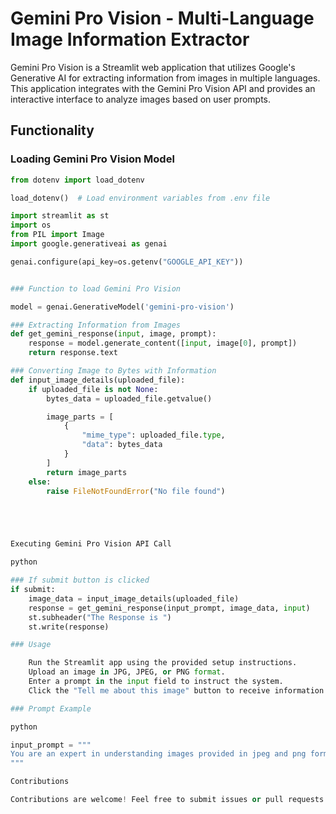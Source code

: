 # Gemini Pro Vision - Multi-Language Image Information Extractor

Gemini Pro Vision is a Streamlit web application that utilizes Google's Generative AI for extracting information from images in multiple languages. This application integrates with the Gemini Pro Vision API and provides an interactive interface to analyze images based on user prompts.

## Functionality

### Loading Gemini Pro Vision Model

```python
from dotenv import load_dotenv

load_dotenv()  # Load environment variables from .env file

import streamlit as st 
import os 
from PIL import Image
import google.generativeai as genai

genai.configure(api_key=os.getenv("GOOGLE_API_KEY"))


### Function to load Gemini Pro Vision

model = genai.GenerativeModel('gemini-pro-vision')

### Extracting Information from Images
def get_gemini_response(input, image, prompt):
    response = model.generate_content([input, image[0], prompt])
    return response.text

### Converting Image to Bytes with Information
def input_image_details(uploaded_file):
    if uploaded_file is not None:
        bytes_data = uploaded_file.getvalue()

        image_parts = [
            {
                "mime_type": uploaded_file.type,
                "data": bytes_data
            }
        ]
        return image_parts
    else:
        raise FileNotFoundError("No file found")





Executing Gemini Pro Vision API Call

python

### If submit button is clicked
if submit:
    image_data = input_image_details(uploaded_file)
    response = get_gemini_response(input_prompt, image_data, input)
    st.subheader("The Response is ")
    st.write(response)

### Usage

    Run the Streamlit app using the provided setup instructions.
    Upload an image in JPG, JPEG, or PNG format.
    Enter a prompt in the input field to instruct the system.
    Click the "Tell me about this image" button to receive information extracted from the image.

### Prompt Example

python

input_prompt = """
You are an expert in understanding images provided in jpeg and png formats. We will upload an image, and you will have to answer questions about that uploaded image.
"""

Contributions

Contributions are welcome! Feel free to submit issues or pull requests.




